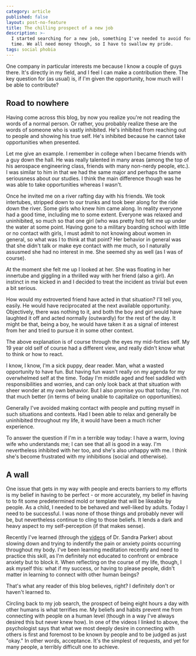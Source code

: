 ```yaml
---
category: article
published: false
layout: post-no-feature
title: The chilling prospect of a new job
description: >-
  I started searching for a new job, something I've needed to avoid for a long
  time. We all need money though, so I have to swallow my pride.
tags: social phobia
---
```

One company in particular interests me because I know a couple of guys there. It's directly in my field, and I feel I can make a contribution there. The key question for (as usual) is, if I'm given the opportunity, how much will I be able to contribute?

## Road to nowhere

Having come across this blog, by now you realize you're not reading the words of a normal person. Or rather, you probably realize these are the words of someone who is vastly inhibited. He's inhibited from reaching out to people and showing his true self. He's inhibited because he cannot take opportunities when presented.

Let me give an example. I remember in college when I became friends with a guy down the hall. He was really talented in many areas (among the top of his aerospace engineering class, friends with many non-nerdy people, etc.). I was similar to him in that we had the same major and perhaps the same seriousness about our studies. I think the main difference though was he was able to take opportunities whereas I wasn't.

Once he invited me on a river rafting day with his friends. We took intertubes, stripped down to our trunks and took beer along for the ride down the river. Some girls who knew him came along. In reality everyone had a good time, including me to some extent. Everyone was relaxed and uninhibited, so much so that one girl (who was pretty hot) felt me up under the water at some point. Having gone to a military boarding school with little or no contact with girls, I must admit to not knowing about women in general, so what was I to think at that point? Her behavior in general was that she didn't talk or make eye contact with me much, so I naturally assusmed she had no interest in me. She seemed shy as well (as I was of course).

At the moment she felt me up I looked at her. She was floating in her innertube and giggling in a thrilled way with her friend (also a girl). An instinct in me kicked in and I decided to treat the incident as trivial but even a bit serious.

How would my extroverted friend have acted in that situation? I'll tell you, easily. He would have reciprocated at the next available opportunity. Objectively, there was nothing to it, and both the boy and girl would have laughted it off and acted normally (outwardly) for the rest of the day. It might be that, being a boy, he would have taken it as a signal of interest from her and tried to pursue it in some other context.

The above explanation is of course through the eyes my mid-forties self. My 19 year old self of course had a different view, and really didn't know what to think or how to react.

I know, I know, I'm a sick puppy, dear reader. Man, what a wasted opportunity to have fun. But having fun wasn't really on my agenda for my overwhelmed self at the time. Today I'm middle aged and feel saddled with responsibilities and worries, and can only look back at that situation with sheer wonder at my own behavior. But I also promise you that today, I'm not that much better (in terms of being unable to capitalize on opportunities). 

Generally I've avoided making contact with people and putting myself in such situations and contexts. Had I been able to relax and generally be uninhibited throughout my life, it would have been a much richer experience.

To answer the question if I'm in a terrible way today: I have a warm, loving wife who understands me; I can see that all is good in a way. I'm nevertheless inhibited with her too, and she's also unhappy with me. I think she's become frustrated with my inhibitions (social and otherwise).

## A wall

One issue that gets in my way with people and erects barriers to my efforts is my belief in having to be perfect - or more accurately, my belief in having to to fit some predetermined mold or template that will be likeable by people. As a child, I needed to be behaved and well-liked by adults. Today I need to be successful. I was none of those things and probably never will be, but nevertheless continue to cling to those beliefs. It lends a dark and heavy aspect to my self-perception (if that makes sense).

Recently I've learned (through the [videos](https://www.youtube.com/channel/UCeK74kRXwRpbm42Zz7hcU7g) of Dr. Sandra Parker) about slowing down and trying to indentify the pain or anxiety points occurring throughout my body. I've been learning meditation recently and need to practice this skill, as I'm definitely not educated to confront or embrace anxiety but to block it. When reflecting on the course of my life, though, I ask myself this: what if my success, or having to please people, didn't matter in learning to connect with other human beings?

That's what any reader of this blog believes, right? I definitely don't or haven't learned to.

Circling back to my job search, the prospect of being eight hours a day with other humans is what terrifies me. My beliefs and habits prevent me from connecting with people on a human level (though in a way I've always desired this but never knew how). In one of the videos I linked to above, the psychologist says that what we most deeply desire in connecting with others is first and foremost to be known by people and to be judged as just "okay." In other words, acceptance. It's the simplest of requests, and yet for many people, a terribly difficult one to achieve.